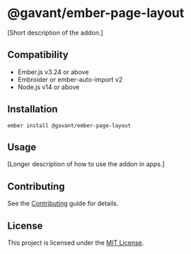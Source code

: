 # @gavant/ember-page-layout

[Short description of the addon.]

## Compatibility

-   Ember.js v3.24 or above
-   Embroider or ember-auto-import v2
-   Node.js v14 or above

## Installation

```
ember install @gavant/ember-page-layout
```

## Usage

[Longer description of how to use the addon in apps.]

## Contributing

See the [Contributing](CONTRIBUTING.md) guide for details.

## License

This project is licensed under the [MIT License](LICENSE.md).
